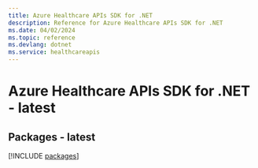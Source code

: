 ```yaml
---
title: Azure Healthcare APIs SDK for .NET
description: Reference for Azure Healthcare APIs SDK for .NET
ms.date: 04/02/2024
ms.topic: reference
ms.devlang: dotnet
ms.service: healthcareapis
---
```

# Azure Healthcare APIs SDK for .NET - latest
## Packages - latest
[!INCLUDE [packages](healthcare-apis-index.md)]